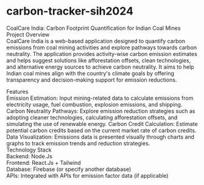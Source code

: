 # carbon-tracker-sih2024
CoalCare India: Carbon Footprint Quantification for Indian Coal Mines <br>
Project Overview <br>
CoalCare India is a web-based application designed to quantify carbon emissions from coal mining activities and explore pathways towards carbon neutrality. The application provides activity-wise carbon emission estimates and helps suggest solutions like afforestation offsets, clean technologies, and alternative energy sources to achieve carbon neutrality. It aims to help Indian coal mines align with the country's climate goals by offering transparency and decision-making support for emission reductions. <br>

Features <br>
Emission Estimation: Input mining-related data to calculate emissions from electricity usage, fuel combustion, explosion emissions, and shipping.
Carbon Neutrality Pathways: Explore emission reduction strategies such as adopting cleaner technologies, calculating afforestation offsets, and simulating the use of renewable energy.
Carbon Credit Calculation: Estimate potential carbon credits based on the current market rate of carbon credits.
Data Visualization: Emissions data is presented visually through charts and graphs to track emission trends and reduction strategies. <br>
Technology Stack <br>
Backend: Node.Js <br>
Frontend: React.Js + Tailwind <br>
Database: Firebase (or specify another database) <br>
APIs: Integrated with APIs for emission factor data (if applicable) <br>

